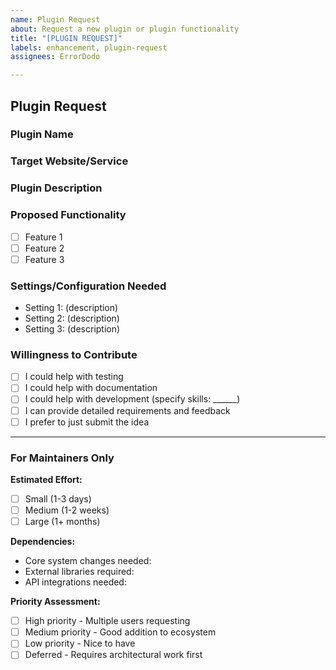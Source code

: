 ```yaml
---
name: Plugin Request
about: Request a new plugin or plugin functionality
title: "[PLUGIN REQUEST]"
labels: enhancement, plugin-request
assignees: ErrorDodo

---
```


## Plugin Request

### Plugin Name
<!-- What would you like to call this plugin? -->

### Target Website/Service
<!-- Which website or service should this plugin retrieve mod information from? -->

### Plugin Description
<!-- Provide a clear and detailed description of what this plugin should do -->

### Proposed Functionality
<!-- List the main features/functions this plugin should have -->
- [ ] Feature 1
- [ ] Feature 2
- [ ] Feature 3

### Settings/Configuration Needed
<!-- What settings should users be able to configure? -->
- Setting 1: (description)
- Setting 2: (description)
- Setting 3: (description)

### Willingness to Contribute
<!-- Would you be able to help with development? -->
- [ ] I could help with testing
- [ ] I could help with documentation
- [ ] I could help with development (specify skills: ______)
- [ ] I can provide detailed requirements and feedback
- [ ] I prefer to just submit the idea

---

### For Maintainers Only
<!-- This section will be filled by maintainers during review -->

**Estimated Effort:**
- [ ] Small (1-3 days)
- [ ] Medium (1-2 weeks)
- [ ] Large (1+ months)

**Dependencies:**
- Core system changes needed:
- External libraries required:
- API integrations needed:

**Priority Assessment:**
- [ ] High priority - Multiple users requesting
- [ ] Medium priority - Good addition to ecosystem
- [ ] Low priority - Nice to have
- [ ] Deferred - Requires architectural work first
